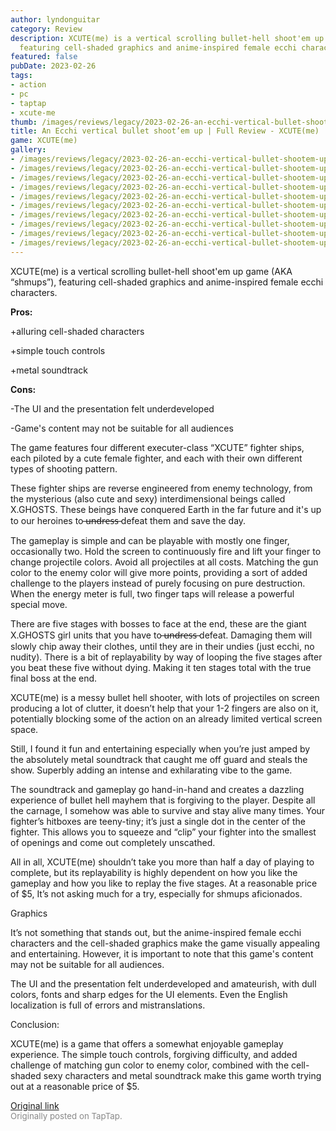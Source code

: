 ```yaml
---
author: lyndonguitar
category: Review
description: XCUTE(me) is a vertical scrolling bullet-hell shoot'em up game (AKA “shmups”),
  featuring cell-shaded graphics and anime-inspired female ecchi characters.
featured: false
pubDate: 2023-02-26
tags:
- action
- pc
- taptap
- xcute-me
thumb: /images/reviews/legacy/2023-02-26-an-ecchi-vertical-bullet-shootem-up--full-review---xcuteme-0.avif
title: An Ecchi vertical bullet shoot’em up | Full Review - XCUTE(me)
game: XCUTE(me)
gallery:
- /images/reviews/legacy/2023-02-26-an-ecchi-vertical-bullet-shootem-up--full-review---xcuteme-0.avif
- /images/reviews/legacy/2023-02-26-an-ecchi-vertical-bullet-shootem-up--full-review---xcuteme-1.avif
- /images/reviews/legacy/2023-02-26-an-ecchi-vertical-bullet-shootem-up--full-review---xcuteme-2.avif
- /images/reviews/legacy/2023-02-26-an-ecchi-vertical-bullet-shootem-up--full-review---xcuteme-3.avif
- /images/reviews/legacy/2023-02-26-an-ecchi-vertical-bullet-shootem-up--full-review---xcuteme-4.avif
- /images/reviews/legacy/2023-02-26-an-ecchi-vertical-bullet-shootem-up--full-review---xcuteme-5.avif
- /images/reviews/legacy/2023-02-26-an-ecchi-vertical-bullet-shootem-up--full-review---xcuteme-6.avif
- /images/reviews/legacy/2023-02-26-an-ecchi-vertical-bullet-shootem-up--full-review---xcuteme-7.avif
- /images/reviews/legacy/2023-02-26-an-ecchi-vertical-bullet-shootem-up--full-review---xcuteme-8.avif
- /images/reviews/legacy/2023-02-26-an-ecchi-vertical-bullet-shootem-up--full-review---xcuteme-9.avif
---
```

XCUTE(me) is a vertical scrolling bullet-hell shoot'em up game (AKA “shmups”), featuring cell-shaded graphics and anime-inspired female ecchi characters.


**Pros:**


+alluring cell-shaded characters

+simple touch controls

+metal soundtrack


**Cons:**


-The UI and the presentation felt underdeveloped

-Game's content may not be suitable for all audiences

The game features four different executer-class “XCUTE” fighter ships, each piloted by a cute female fighter, and each with their own different types of shooting pattern.

These fighter ships are reverse engineered from enemy technology, from the mysterious (also cute and sexy) interdimensional beings called X.GHOSTS. These beings have conquered Earth in the far future and it's up to our heroines to  ̶u̶n̶d̶r̶e̶s̶s̶  defeat them and save the day.

The gameplay is simple and can be playable with mostly one finger, occasionally two. Hold the screen to continuously fire and lift your finger to change projectile colors. Avoid all projectiles at all costs. Matching the gun color to the enemy color will give more points, providing a sort of added challenge to the players instead of purely focusing on pure destruction. When the energy meter is full, two finger taps will release a powerful special move.

There are five stages with bosses to face at the end, these are the giant X.GHOSTS girl units that you have to  ̶u̶n̶d̶r̶e̶s̶s̶  defeat. Damaging them will slowly chip away their clothes, until they are in their undies (just ecchi, no nudity). There is a bit of replayability by way of looping the five stages after you beat these five without dying. Making it ten stages total with the true final boss at the end.

XCUTE(me) is a messy bullet hell shooter, with lots of projectiles on screen producing a lot of clutter, it doesn’t help that your 1-2 fingers are also on it, potentially blocking some of the action on an already limited vertical screen space.

Still, I found it fun and entertaining especially when you’re just amped by the absolutely metal soundtrack that caught me off guard and steals the show. Superbly adding an intense and exhilarating vibe to the game.

The soundtrack and gameplay go hand-in-hand and creates a dazzling experience of bullet hell mayhem that is forgiving to the player. Despite all the carnage, I somehow was able to survive and stay alive many times. Your fighter’s hitboxes are teeny-tiny; it’s just a single dot in the center of the fighter. This allows you to squeeze and “clip” your fighter into the smallest of openings and come out completely unscathed.

All in all, XCUTE(me) shouldn’t take you more than half a day of playing to complete, but its replayability is highly dependent on how you like the gameplay and how you like to replay the five stages. At a reasonable price of $5, It’s not asking much for a try, especially for shmups aficionados.

Graphics

It’s not something that stands out, but the anime-inspired female ecchi characters and the cell-shaded graphics make the game visually appealing and entertaining. However, it is important to note that this game's content may not be suitable for all audiences.

The UI and the presentation felt underdeveloped and amateurish, with dull colors, fonts and sharp edges for the UI elements. Even the English localization is full of errors and mistranslations.

Conclusion:

XCUTE(me) is a game that offers a somewhat enjoyable gameplay experience. The simple touch controls, forgiving difficulty, and added challenge of matching gun color to enemy color, combined with the cell-shaded sexy characters and metal soundtrack make this game worth trying out at a reasonable price of $5.

[Original link](https://www.taptap.io/post/4649365)<br><span style="font-size: 0.95em; color: #888;">Originally posted on TapTap.</span>